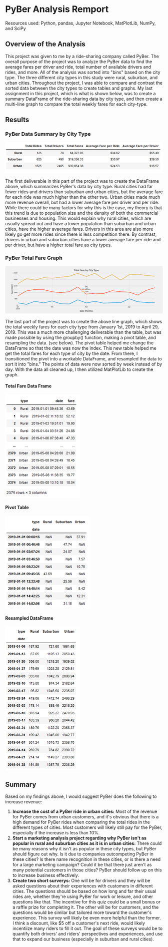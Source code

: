 # PyBer Analysis Remport
Resources used: Python, pandas, Jupyter Notebook, MatPlotLib, NumPy, and SciPy
## Overview of the Analysis
This project was given to me by a ride-sharing company called PyBer. The overall purpose of the project was to analyze the PyBer data to find the average fares per driver and ride, total number of available drivers and rides, and more. All of the analysis was sorted into "bins" based on the city type. The three different city types in this study were rural, suburban, and urban cities. Throughout the project, I was able to compare and contrast the sorted data between the city types to create tables and graphs. My last assignment in this project, which is what is shown below, was to create a summary DataFrame of the ride-sharing data by city type, and then create a multi-line graph to compare the total weekly fares for each city-type.

## Results

### PyBer Data Summary by City Type
![](Resources/Deliverable%201%20Final%20Table__%20A%20ride-sharing%20summary%20DataFrame%20by%20city%20type.PNG)

The first deliverable in this part of the project was to create the DataFrame above, which summarizes PyBer's data by city type. Rural cities had far fewer rides and drivers than suburban and urban cities, but the average fare for each ride was much higher than the other two. Urban cities made much more revenue overall, but had a lower average fare per driver and per ride. While there could be many factors for why this is the case, my theory is that this trend is due to population size and the density of both the commercial businesses and housing. This would explain why rural cities, which are usually spread out and have a lower population than suburban and urban cities, have the higher avaerage fares. Drivers in this area are also more likely go get more rides since there is less competition there. By contrast, drivers in urban and suburban cities have a lower average fare  per ride and per driver, but have a higher total fare as city types.

### PyBer Total Fare Graph
![](analysis/PyBer_fare_summary.png)

The last part of the project was to create the above line graph, which shows the total weekly fares for each city type from January 1st, 2019 to April 29, 2019. This was a much more challenging deliverable than the table, but was made possible by using the groupby() function, making a pivot table, and resampling the data. (see below). The pivot table helped me change the DataFrame so that the date was now the index. This new table helped me get the total fares for each type of city by the date. From there, I transitioned the pivot into a workable DataFrame, and resampled the data to sort it into "bins." The points of data were now sorted by week instead of by day. With the data all cleaned up, I then utilized MatPlotLib to create the graph.
#### Total Fare Data Frame
![](Resources/total_fare_date_df_pic.PNG)
#### Pivot Table 
![](Resources/pivot_table_total_fare.PNG)  
#### Resampled DataFrame
![](Resources/resampled_DataFrame.PNG) 

## Summary
Based on my findings above, I would suggest PyBer does the following to increase revenue:
  1. **Increase the cost of a PyBer ride in urban cities:** Most of the revenue for PyBer comes from urban customers, and it's obvious that there is a high demand for PyBer rides when comparing the total rides in the different types of cities. Most customers will likely still pay for the PyBer, especially if the increase is less than 10%.
  2. **Start a marketing analysis project regarding why PyBer isn't as popular in rural and suburban cities as it is in urban cities:** There could be many reasons why it isn't as popular in these city types, but PyBer should figure out why. Is it due to companies outcompeting PyBer in these cities? Is there name recognition in these cities, or is there a need for a large marketing campaign? Could it be that there just aren't as many potential customers in those cities? PyBer should follow up on this to increase business effectively.
  3. **Create two short surverys:** One will be for drivers and they will be asked questions about their experiences with customers in different cities. The questions should be based on how long and far their usual rides are, whether they're using PyBer for work or leisure, and other questions like that. The incentive for this quiz could be a small bonus or a raffle prize for completing it. The other will be for customers, and the questions would be similar but tailored more toward the customer's experience. This survey will likely be even more helpful than the former. I think a discount, like $5 off a customer's next ride, would likely incentiize many riders to fill it out. The goal of these surveys would be to quantify both drivers' and riders' perspectives and experiences, and use that to expand our business (especially in suburban and rural cities).
